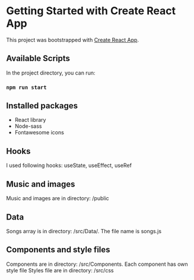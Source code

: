 # Getting Started with Create React App

This project was bootstrapped with [Create React App](https://github.com/facebook/create-react-app).

## Available Scripts

In the project directory, you can run:

### `npm run start`

## Installed packages

- React library
- Node-sass
- Fontawesome icons

## Hooks

I used following hooks: useState, useEffect, useRef

## Music and images

Music and images are in directory: /public

## Data

Songs array is in directory: /src/Data/. The file name is songs.js

## Components and style files

Components are in directory: /src/Components. Each component has own style file
Styles file are in directory: /src/css